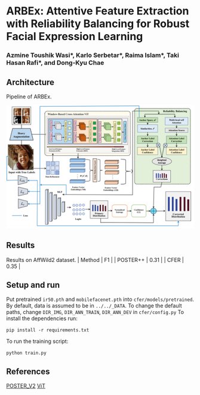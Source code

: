 # ARBEx: Attentive Feature Extraction with Reliability Balancing for Robust Facial Expression Learning
### Azmine Toushik Wasi*, Karlo Serbetar*, Raima Islam*, Taki Hasan Rafi*, and Dong-Kyu Chae

## Architecture
 Pipeline of ARBEx.
<p align="center">
  <img src="Images/Figure.PNG" width="700"/>
</p>

## Results
Results on AffWild2 dataset.
| Method   | F1   |
| POSTER++ | 0.31 |
| CFER     | 0.35 |

## Setup and run
Put pretrained `ir50.pth` and `mobilefacenet.pth` into `cfer/models/pretrained`.
By default, data is assumed to be in `../../_DATA`.
To change the default paths, change `DIR_IMG`, `DIR_ANN_TRAIN`, `DIR_ANN_DEV` in `cfer/config.py`
To install the dependencies run:
```
pip install -r requirements.txt
```
To run the training script:
```
python train.py
```

## References
[POSTER_V2](https://github.com/talented-q/poster_v2)
[ViT](https://github.com/huggingface/pytorch-image-models)
